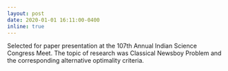 ```yaml
---
layout: post
date: 2020-01-01 16:11:00-0400
inline: true
---
```


Selected for paper presentation at the 107th Annual Indian Science Congress Meet. The topic of research was Classical Newsboy Problem and the corresponding alternative optimality criteria.  

